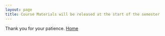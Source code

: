 ```yaml
---
layout: page
title: Course Materials will be released at the start of the semester
---
```


Thank you for your patience. [Home](/)
